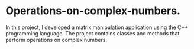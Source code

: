 # Operations-on-complex-numbers.
In this project, I developed a matrix manipulation application using the C++ programming language. The project contains classes and methods that perform operations on complex numbers.
